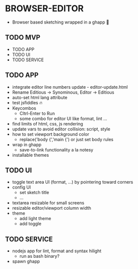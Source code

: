 # BROWSER-EDITOR
- Browser based sketching wrapped in a ghapp 👻

## TODO MVP
- TODO APP
- TODO UI
- TODO SERVICE

## TODO APP
- integrate editor line numbers update - editor-update.html
- Rename Editious -> Synominous, Editor -> Editious
- auto-set html lang attribute
- test jsfiddles 🔥
- Keycombos
  - Cltrl-Enter to Run
  - some combo for editor UI like format, lint ...
- find limits of html, css, js rendering
- update vars to avoid editor collision: script, style
- how to set viewport background color
  - replace('body {','main {') or just set body rules
- wrap in ghapp
  - save-to-link functionality a la notesy
- installable themes

## TODO UI
- toggle text area UI (format, ...) by pointering toward corners
- config UI
  - set sketch title
  - ...
- textarea resizable for small screens
- resizable editor/viewport column width
- theme
  - add light theme
  - add toggle

## TODO SERVICE
- nodejs app for lint, format and syntax hilight
  - run as bash binary?
- spawn ghapp
